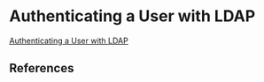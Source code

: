 # Authenticating a User with LDAP

[Authenticating a User with LDAP][1]


## References

[1]: https://spring.io/guides/gs/authenticating-ldap/